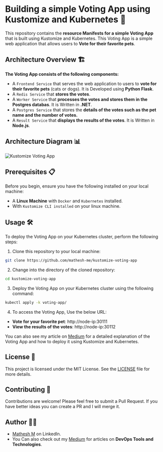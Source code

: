 # Building a simple Voting App using Kustomize and Kubernetes 🚀

This repository contains the **resource Manifests for a simple Voting App** that is built using Kustomize and Kubernetes. This Voting App is a simple web application that allows users to **Vote for their favorite pets**. 

## Architecture Overview 🏗️

**The Voting App consists of the following components:**

- A `Frontend Service` that serves the web application to users to **vote for their favorite pets** (cats or dogs). It is Developed using **Python Flask**.
- A `Redis Service` that **stores the votes**.
- A `Worker Service` that **processes the votes and stores them in the Postgres databas**. It is Written in **.NET**.
- A `Postgres Service` that stores the **details of the votes such as the pet name and the number of votes.**
- A `Result Service` that **displays the results of the votes**. It is Written in **Node.js**.

## Architecture Diagram 📊

![Kustomize Voting App](https://github.com/mathesh-me/kustomize-voting-app/assets/144098846/08795313-8037-48ed-8bd3-adb9255296ce)

## Prerequisites 📋

Before you begin, ensure you have the following installed on your local machine:

- A **Linux Machine** with `Docker` and `Kubernetes` installed.
- With `Kustomize CLI installed` on your linux machine.

## Usage 🛠️

To deploy the Voting App on your Kubernetes cluster, perform the following steps:

1. Clone this repository to your local machine:
```bash
git clone https://github.com/mathesh-me/kustomize-voting-app
```
2. Change into the directory of the cloned repository:
```bash
cd kustomize-voting-app
```
3. Deploy the Voting App on your Kubernetes cluster using the following command:
```bash
kubectl apply -k voting-app/
```
4. To access the Voting App, Use the below URL:
- **Vote for your favorite pet**: http://node-ip:30111
- **View the results of the votes**: http://node-ip:30112

You can also see my article on [Medium](https://medium.com/@mathesh-me/lets-build-a-voting-app-using-kustomize-and-kubernetes-1cbe07f75c04) for a detailed explanation of the Voting App and how to deploy it using Kustomize and Kubernetes.

## License 📄

This project is licensed under the MIT License. See the [LICENSE](LICENSE) file for more details.

## Contributing 🤝

Contributions are welcome! Please feel free to submit a Pull Request. If you have better ideas you can create a PR and I will merge it.

## Author 👨‍💻

- [Mathesh M](https://www.linkedin.com/in/mathesh-me/) on LinkedIn.
- You Can also check out my [Medium](https://medium.com/@mathesh-me) for articles on **DevOps Tools and Technologies**.️
